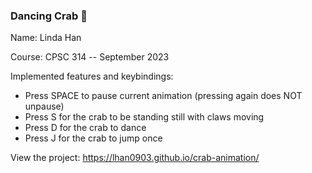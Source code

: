 ### Dancing Crab 🦀

Name: Linda Han

Course: CPSC 314 -- September 2023

Implemented features and keybindings:
* Press SPACE to pause current animation (pressing again does NOT unpause)
* Press S for the crab to be standing still with claws moving
* Press D for the crab to dance
* Press J for the crab to jump once

View the project: https://lhan0903.github.io/crab-animation/
